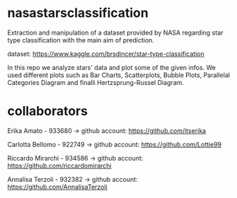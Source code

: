 # nasastarsclassification

Extraction and manipulation of a dataset provided by NASA regarding star type classification with the main aim of prediction.

dataset: https://www.kaggle.com/brsdincer/star-type-classification 

In this repo we analyze stars' data and plot some of the given infos. We used different plots such as Bar Charts, Scatterplots, Bubble Plots, Parallelal Categories Diagram and finalli Hertzsprung-Russel Diagram.

# collaborators

Erika Amato - 933680
-> github account: https://github.com/itserika

Carlotta Bellomo - 922749
-> github account: https://github.com/Lottie99

Riccardo Mirarchi - 934586
-> github account: https://github.com/riccardomirarchi

Annalisa Terzoli - 932382
-> github account: https://github.com/AnnalisaTerzoli
